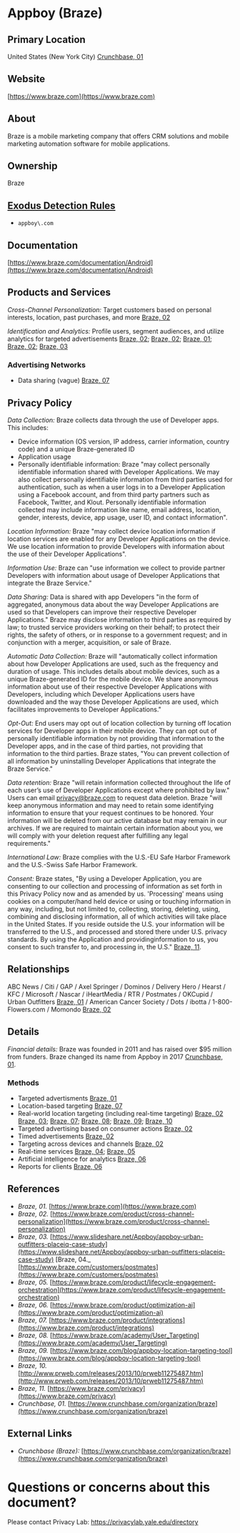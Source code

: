 # Appboy (Braze)

## Primary Location
United States (New York City) [Crunchbase, 01](https://www.crunchbase.com/organization/braze)

## Website
[https://www.braze.com](https://www.braze.com)

## About
Braze is a mobile marketing company that offers CRM solutions and mobile marketing automation software for mobile applications.

## Ownership
Braze

## [Exodus Detection Rules](https://exodus-privacy.eu.org)
* `appboy\.com`

## Documentation
[https://www.braze.com/documentation/Android](https://www.braze.com/documentation/Android)

## Products and Services
_Cross-Channel Personalization:_ Target customers based on personal interests, location, past purchases, and more [Braze, 02](https://www.braze.com/product/cross-channel-personalization)

_Identification and Analytics:_ Profile users, segment audiences, and utilize analytics for targeted advertisements [Braze, 02](https://www.braze.com/product/cross-channel-personalization); [Braze, 02](https://www.braze.com/product/cross-channel-personalization); [Braze, 01](https://www.braze.com); [Braze, 02](https://www.braze.com/product/cross-channel-personalization); [Braze, 03](https://www.slideshare.net/Appboy/appboy-urban-outfitters-placeiq-case-study)

### Advertising Networks
* Data sharing (vague) [Braze, 07](https://www.braze.com/product/integrations)

## Privacy Policy
_Data Collection:_ Braze collects data through the use of Developer apps. This includes:

* Device information (OS version, IP address, carrier information, country code) and a unique Braze-generated ID
* Application usage
* Personally identifiable information: Braze "may collect personally identifiable information shared with Developer Applications. We may also collect personally identifiable information from third parties used for authentication, such as when a user logs in to a Developer Application using a Facebook account, and from third party partners such as Facebook, Twitter, and Klout. Personally identifiable information collected may include information like name, email address, location, gender, interests, device, app usage, user ID, and contact information".

_Location Information:_ Braze "may collect device location information if location services are enabled for any Developer Applications on the device. We use location information to provide Developers with information about the use of their Developer Applications".

_Information Use:_ Braze can "use information we collect to provide partner Developers with information about usage of Developer Applications that integrate the Braze Service."

_Data Sharing:_ Data is shared with app Developers "in the form of aggregated, anonymous data about the way Developer Applications are used so that Developers can improve their respective Developer Applications." Braze may disclose information to third parties as required by law; to trusted service providers working on their behalf; to protect their rights, the safety of others, or in response to a government request; and in conjunction with a merger, acquisition, or sale of Braze.

_Automatic Data Collection:_ Braze will "automatically collect information about how Developer Applications are used, such as the frequency and duration of usage. This includes details about mobile devices, such as a unique Braze-generated ID for the mobile device. We share anonymous information about use of their respective Developer Applications with Developers, including which Developer Applications users have downloaded and the way those Developer Applications are used, which facilitates improvements to Developer Applications."

_Opt-Out:_ End users may opt out of location collection by turning off location services for Developer apps in their mobile device. They can opt out of personally identifiable information by not providing that information to the Developer apps, and in the case of third parties, not providing that information to the third parties. Braze states, "You can prevent collection of all information by uninstalling Developer Applications that integrate the Braze Service."

_Data retention:_ Braze "will retain information collected throughout the life of each user’s use of Developer Applications except where prohibited by law." Users can email privacy@braze.com to request data deletion. Braze "will keep anonymous information and may need to retain some identifying information to ensure that your request continues to be honored. Your information will be deleted from our active database but may remain in our archives. If we are required to maintain certain information about you, we will comply with your deletion request after fulfilling any legal requirements."

_International Law:_ Braze complies with the U.S.-EU Safe Harbor Framework and the U.S.-Swiss Safe Harbor Framework.

_Consent:_ Braze states, "By using a Developer Application, you are consenting to our collection and processing of information as set forth in this Privacy Policy now and as amended by us. 'Processing' means using cookies on a computer/hand held device or using or touching information in any way, including, but not limited to, collecting, storing, deleting, using, combining and disclosing information, all of which activities will take place in the United States. If you reside outside the U.S. your information will be transferred to the U.S., and processed and stored there under U.S. privacy standards. By using the Application and providinginformation to us, you consent to such transfer to, and processing in, the U.S." [Braze, 11](https://www.braze.com/privacy).

## Relationships
ABC News / Citi / GAP / Axel Springer / Dominos / Delivery Hero / Hearst / KFC / Microsoft / Nascar / iHeartMedia / RTR / Postmates / OKCupid / Urban Outfitters [Braze, 01](https://www.braze.com) / American Cancer Society / Dots / ibotta / 1-800-Flowers.com / Momondo [Braze, 02](https://www.braze.com/customers)

## Details
_Financial details:_ Braze was founded in 2011 and has raised over $95 million from funders. Braze changed its name from Appboy in 2017 [Crunchbase, 01](https://www.crunchbase.com/organization/braze).

### Methods
* Targeted advertisments [Braze, 01](https://www.braze.com) 
* Location-based targeting [Braze, 07](https://www.braze.com/product/integrations)
* Real-world location targeting (including real-time targeting) [Braze, 02](https://www.braze.com/product/cross-channel-personalization) [Braze, 03](https://www.slideshare.net/Appboy/appboy-urban-outfitters-placeiq-case-study); [Braze, 07](https://www.braze.com/product/integrations); [Braze, 08](https://www.braze.com/academy/User_Targeting); [Braze, 09](https://www.braze.com/blog/appboy-location-targeting-tool); [Braze, 10](http://www.prweb.com/releases/2013/10/prweb11275487.htm)
* Targeted advertising based on consumer actions [Braze, 02](https://www.braze.com/product/cross-channel-personalization)
* Timed advertisements [Braze, 02](https://www.braze.com/product/cross-channel-personalization)
* Targeting across devices and channels [Braze, 02](https://www.braze.com/product/cross-channel-personalization)
* Real-time services [Braze, 04](https://www.braze.com/customers/postmates); [Braze, 05](https://www.braze.com/product/lifecycle-engagement-orchestration)
* Artificial intelligence for analytics [Braze, 06](https://www.braze.com/product/optimization-ai)
* Reports for clients [Braze, 06](https://www.braze.com/product/optimization-ai)

## References
* _Braze, 01._ [https://www.braze.com](https://www.braze.com)
* _Braze, 02._ [https://www.braze.com/product/cross-channel-personalization](https://www.braze.com/product/cross-channel-personalization)
* _Braze, 03._ [https://www.slideshare.net/Appboy/appboy-urban-outfitters-placeiq-case-study](https://www.slideshare.net/Appboy/appboy-urban-outfitters-placeiq-case-study) 
[Braze, 04._ [https://www.braze.com/customers/postmates](https://www.braze.com/customers/postmates)
* _Braze, 05._ [https://www.braze.com/product/lifecycle-engagement-orchestration](https://www.braze.com/product/lifecycle-engagement-orchestration)
* _Braze, 06._ [https://www.braze.com/product/optimization-ai](https://www.braze.com/product/optimization-ai)
* _Braze, 07._ [https://www.braze.com/product/integrations](https://www.braze.com/product/integrations)
* _Braze, 08._ [https://www.braze.com/academy/User_Targeting](https://www.braze.com/academy/User_Targeting)
* _Braze, 09._ [https://www.braze.com/blog/appboy-location-targeting-tool](https://www.braze.com/blog/appboy-location-targeting-tool)
* _Braze, 10._ [http://www.prweb.com/releases/2013/10/prweb11275487.htm](http://www.prweb.com/releases/2013/10/prweb11275487.htm)
* _Braze, 11._ [https://www.braze.com/privacy](https://www.braze.com/privacy)
* _Crunchbase, 01._ [https://www.crunchbase.com/organization/braze](https://www.crunchbase.com/organization/braze)

## External Links
* _Crunchbase (Braze):_ [https://www.crunchbase.com/organization/braze](https://www.crunchbase.com/organization/braze)

# Questions or concerns about this document?
Please contact Privacy Lab: https://privacylab.yale.edu/directory
